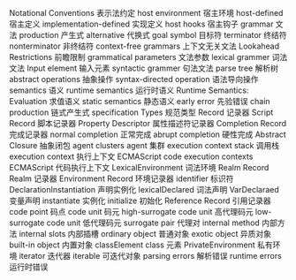 Notational Conventions 表示法约定
host environment 宿主环境
host-defined 宿主定义
implementation-defined 实现定义
host hooks 宿主钩子
grammar 文法
production 产生式
alternative 代换式
goal symbol 目标符
terminator 终结符
nonterminator 非终结符
context-free grammars 上下文无关文法
Lookahead Restrictions 前瞻限制
grammatical parameters 文法参数
lexical grammer 词法文法
Input element 输入元素
syntactic grammer 句法文法
parse tree 解析树
abstract operations 抽象操作
syntax-directed operation 语法导向操作
semantics 语义
runtime semantics 运行时语义
Runtime Semantics: Evaluation 求值语义
static semantics 静态语义
early error 先验错误
chain production 链式产生式
specification Types 规范类型
Record 记录器
Script Record 脚本记录器
Property Descriptor 属性描述符记录器
Completion Record 完成记录器
normal completion 正常完成
abrupt completion 硬性完成
Abstract Closure 抽象闭包
agent clusters agent 集群
execution context stack 调用栈
execution context 执行上下文
ECMAScript code execution contexts ECMAScript 代码执行上下文
LexicalEnvironment 词法环境
Realm Record Realm 记录器
Environment Record 环境记录器
identifier 标识符
DeclarationInstantiation 声明实例化
lexicalDeclared 词法声明
VarDeclaraed 变量声明
instantiate 实例化
initialize 初始化
Reference Record 引用记录器
code point 码点
code unit 码元
high-surrogate code unit 高代理码元
low-surrogate code unit 低代理码元
surrogate pair 代理对
internal method 内部方法
internal slots 内部插槽
ordinary object 普通对象
exotic object 异质对象
built-in object 内置对象
classElement class 元素
PrivateEnvironment 私有环境
iterator 迭代器
iterable 可迭代对象
parsing errors 解析错误
runtime errors 运行时错误
